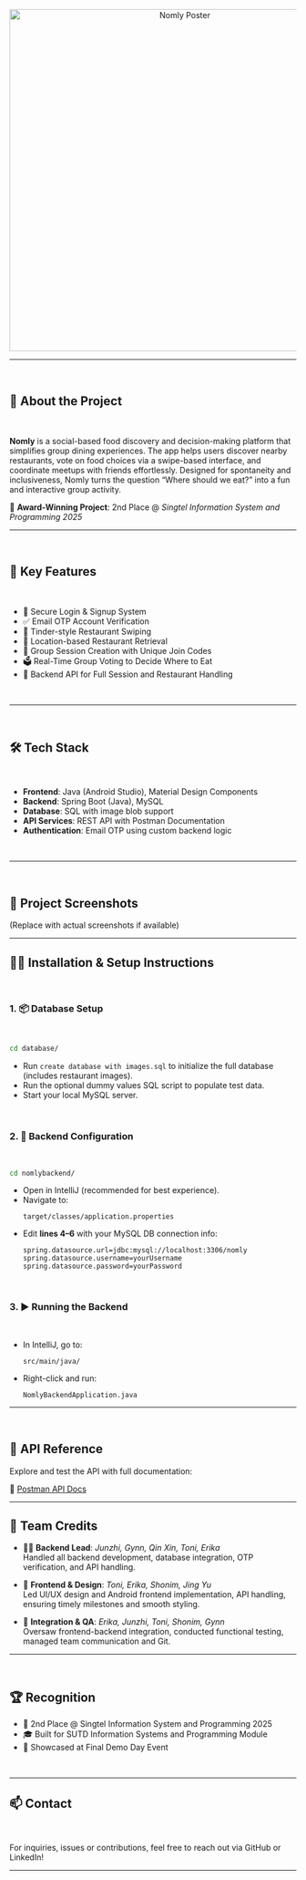 
<p align="center">
  <img src="https://media.licdn.com/dms/image/v2/D562DAQECB79fsoKZlQ/profile-treasury-image-shrink_1280_1280/B56ZZHJCJ4GQAQ-/0/1744950274847?e=1745571600&amp;v=beta&amp;t=rlzeSxGhPA5K75eTN1a0Oj_pRahUY3KE3jyDcclOnB0" alt="Nomly Poster" width="600">
</p>

---
<br>

## 📝 About the Project
<br>

**Nomly** is a social-based food discovery and decision-making platform that simplifies group dining experiences. The app helps users discover nearby restaurants, vote on food choices via a swipe-based interface, and coordinate meetups with friends effortlessly. Designed for spontaneity and inclusiveness, Nomly turns the question “Where should we eat?” into a fun and interactive group activity.

🚀 **Award-Winning Project**: 2nd Place @ *Singtel Information System and Programming 2025*

---
<br>

## 🧩 Key Features
<br>

- 🔐 Secure Login & Signup System  
- ✅ Email OTP Account Verification  
- 🎴 Tinder-style Restaurant Swiping  
- 📍 Location-based Restaurant Retrieval 
- 👥 Group Session Creation with Unique Join Codes  
- 🗳️ Real-Time Group Voting to Decide Where to Eat  
- 🔄 Backend API for Full Session and Restaurant Handling  
<br>

---
<br>

## 🛠️ Tech Stack
<br>

- **Frontend**: Java (Android Studio), Material Design Components  
- **Backend**: Spring Boot (Java), MySQL  
- **Database**: SQL with image blob support  
- **API Services**: REST API with Postman Documentation  
- **Authentication**: Email OTP using custom backend logic  
<br>

---
<br>

## 📸 Project Screenshots

(Replace with actual screenshots if available)

---

## 🧑‍💻 Installation & Setup Instructions
<br>

### 1. 📦 Database Setup
<br>

```bash
cd database/
```

- Run `create database with images.sql` to initialize the full database (includes restaurant images).
- Run the optional dummy values SQL script to populate test data.
- Start your local MySQL server.
<br>

### 2. 🔧 Backend Configuration
<br>

```bash
cd nomlybackend/
```

- Open in IntelliJ (recommended for best experience).
- Navigate to:
  ```
  target/classes/application.properties
  ```
- Edit **lines 4–6** with your MySQL DB connection info:
  ```properties
  spring.datasource.url=jdbc:mysql://localhost:3306/nomly
  spring.datasource.username=yourUsername
  spring.datasource.password=yourPassword
  ```
<br>

### 3. ▶️ Running the Backend
<br>

- In IntelliJ, go to:
  ```
  src/main/java/
  ```
- Right-click and run:
  ```
  NomlyBackendApplication.java
  ```

---
<br>

## 🔌 API Reference

Explore and test the API with full documentation:

📄 [Postman API Docs](https://documenter.getpostman.com/view/9125226/2sB2cX7LRf)

---

## 🤝 Team Credits

- 👨‍💻 **Backend Lead**: *Junzhi, Gynn, Qin Xin, Toni, Erika*  
  Handled all backend development, database integration, OTP verification, and API handling.

- 🎨 **Frontend & Design**: *Toni, Erika, Shonim, Jing Yu*  
  Led UI/UX design and Android frontend implementation, API handling, ensuring timely milestones and smooth styling.

- 🧩 **Integration & QA**: *Erika, Junzhi, Toni, Shonim, Gynn*  
  Oversaw frontend-backend integration, conducted functional testing, managed team communication and Git.

---
<br>

## 🏆 Recognition

- 🥈 2nd Place @ Singtel Information System and Programming 2025  
- 🎓 Built for SUTD Information Systems and Programming Module
- 🌟 Showcased at Final Demo Day Event  
<br>

---

## 📫 Contact
<br>

For inquiries, issues or contributions, feel free to reach out via GitHub or LinkedIn!

---

